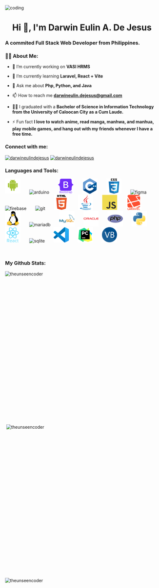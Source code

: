 
<img align="center" alt="coding" width="1080px" src="https://user-images.githubusercontent.com/74038190/225813708-98b745f2-7d22-48cf-9150-083f1b00d6c9.gif">
<h1 align="center">Hi 👋, I'm Darwin Eulin A. De Jesus</h1>
<h3>A commited Full Stack Web Developer from Philippines.</h3>

<h3>👨‍💼 About Me:</h3>

- 🔭 I’m currently working on **VASI HRMS**

- 🌱 I’m currently learning **Laravel, React + Vite**

- 💬 Ask me about **Php, Python, and Java**

- 📫 How to reach me **darwineulin.dejesus@gmail.com**

- 👨‍🎓 I graduated with a **Bachelor of Science in Information Technology from the University of Caloocan City as a Cum Laude.**

- ⚡ Fun fact **I love to watch anime, read manga, manhwa, and manhua, play mobile games, and hang out with my friends whenever I have a free time.**

<h3 align="left">Connect with me:</h3>
<p align="left">
<a href="https://fb.com/darwineulindejesus" target="blank"><img align="center" src="https://raw.githubusercontent.com/rahuldkjain/github-profile-readme-generator/master/src/images/icons/Social/facebook.svg" alt="darwineulindejesus" height="30" width="40" /></a>
<a href="https://fb.com/darwineulindejesus" target="blank"><img align="center" src="https://raw.githubusercontent.com/rahuldkjain/github-profile-readme-generator/master/src/images/icons/Social/facebook.svg" alt="darwineulindejesus" height="30" width="40" /></a>
</p>

<h3 align="left">Languages and Tools:</h3>
<p align="left">
  <a href="https://developer.android.com" target="_blank" rel="noreferrer" style="text-decoration: none; margin-right: 25px; border: none; outline: none;"><img src="https://raw.githubusercontent.com/devicons/devicon/master/icons/android/android-original-wordmark.svg" alt="android" width="50" height="50"/></a>
  <a href="https://www.arduino.cc/" target="_blank" rel="noreferrer" style="text-decoration: none; margin-right: 25px; border: none; outline: none;"><img src="https://cdn.worldvectorlogo.com/logos/arduino-1.svg" alt="arduino" width="50" height="50"/></a>
  <a href="https://getbootstrap.com" target="_blank" rel="noreferrer" style="text-decoration: none; margin-right: 25px; border: none; outline: none;"><img src="https://raw.githubusercontent.com/devicons/devicon/master/icons/bootstrap/bootstrap-plain-wordmark.svg" alt="bootstrap" width="50" height="50"/></a>
  <a href="https://www.w3schools.com/cpp/" target="_blank" rel="noreferrer" style="text-decoration: none; margin-right: 25px; border: none; outline: none;"><img src="https://raw.githubusercontent.com/devicons/devicon/master/icons/cplusplus/cplusplus-original.svg" alt="cplusplus" width="50" height="50"/></a>
  <a href="https://www.w3schools.com/css/" target="_blank" rel="noreferrer" style="text-decoration: none; margin-right: 25px; border: none; outline: none;"><img src="https://raw.githubusercontent.com/devicons/devicon/master/icons/css3/css3-original-wordmark.svg" alt="css3" width="50" height="50"/></a>
  <a href="https://www.figma.com/" target="_blank" rel="noreferrer" style="text-decoration: none; margin-right: 25px; border: none; outline: none;"><img src="https://www.vectorlogo.zone/logos/figma/figma-icon.svg" alt="figma" width="50" height="50"/></a>
  <a href="https://firebase.google.com/" target="_blank" rel="noreferrer" style="text-decoration: none; margin-right: 25px; border: none; outline: none;"><img src="https://www.vectorlogo.zone/logos/firebase/firebase-icon.svg" alt="firebase" width="50" height="50"/></a>
  <a href="https://git-scm.com/" target="_blank" rel="noreferrer" style="text-decoration: none; margin-right: 25px; border: none; outline: none;"><img src="https://www.vectorlogo.zone/logos/git-scm/git-scm-icon.svg" alt="git" width="50" height="50"/></a>
  <a href="https://www.w3.org/html/" target="_blank" rel="noreferrer" style="text-decoration: none; margin-right: 25px; border: none; outline: none;"><img src="https://raw.githubusercontent.com/devicons/devicon/master/icons/html5/html5-original-wordmark.svg" alt="html5" width="50" height="50"/></a>
  <a href="https://www.java.com" target="_blank" rel="noreferrer" style="text-decoration: none; margin-right: 25px; border: none; outline: none;"><img src="https://raw.githubusercontent.com/devicons/devicon/master/icons/java/java-original.svg" alt="java" width="50" height="50"/></a>
  <a href="https://developer.mozilla.org/en-US/docs/Web/JavaScript" target="_blank" rel="noreferrer" style="text-decoration: none; margin-right: 25px; border: none; outline: none;"><img src="https://raw.githubusercontent.com/devicons/devicon/master/icons/javascript/javascript-original.svg" alt="javascript" width="50" height="50"/></a>
  <a href="https://laravel.com/" target="_blank" rel="noreferrer" style="text-decoration: none; margin-right: 25px; border: none; outline: none;"><img src="https://raw.githubusercontent.com/devicons/devicon/master/icons/laravel/laravel-plain-wordmark.svg" alt="laravel" width="50" height="50"/></a>
  <a href="https://www.linux.org/" target="_blank" rel="noreferrer" style="text-decoration: none; margin-right: 25px; border: none; outline: none;"><img src="https://raw.githubusercontent.com/devicons/devicon/master/icons/linux/linux-original.svg" alt="linux" width="50" height="50"/></a>
  <a href="https://mariadb.org/" target="_blank" rel="noreferrer" style="text-decoration: none; margin-right: 25px; border: none; outline: none;"><img src="https://www.vectorlogo.zone/logos/mariadb/mariadb-icon.svg" alt="mariadb" width="50" height="50"/></a>
  <a href="https://www.mysql.com/" target="_blank" rel="noreferrer" style="text-decoration: none; margin-right: 25px; border: none; outline: none;"><img src="https://raw.githubusercontent.com/devicons/devicon/master/icons/mysql/mysql-original-wordmark.svg" alt="mysql" width="50" height="50"/></a>
  <a href="https://www.oracle.com/" target="_blank" rel="noreferrer" style="text-decoration: none; margin-right: 25px; border: none; outline: none;"><img src="https://raw.githubusercontent.com/devicons/devicon/master/icons/oracle/oracle-original.svg" alt="oracle" width="50" height="50"/></a>
  <a href="https://www.php.net" target="_blank" rel="noreferrer" style="text-decoration: none; margin-right: 25px; border: none; outline: none;"><img src="https://raw.githubusercontent.com/devicons/devicon/master/icons/php/php-original.svg" alt="php" width="50" height="50"/></a>
  <a href="https://www.python.org" target="_blank" rel="noreferrer" style="text-decoration: none; margin-right: 25px; border: none; outline: none;"><img src="https://raw.githubusercontent.com/devicons/devicon/master/icons/python/python-original.svg" alt="python" width="50" height="50"/></a>
  <a href="https://reactjs.org/" target="_blank" rel="noreferrer" style="text-decoration: none; margin-right: 25px; border: none; outline: none;"><img src="https://raw.githubusercontent.com/devicons/devicon/master/icons/react/react-original-wordmark.svg" alt="react" width="50" height="50"/></a>
  <a href="https://www.sqlite.org/" target="_blank" rel="noreferrer" style="text-decoration: none; margin-right: 25px; border: none; outline: none;"><img src="https://www.vectorlogo.zone/logos/sqlite/sqlite-icon.svg" alt="sqlite" width="50" height="50"/></a>
  <a href="https://code.visualstudio.com/" target="_blank" rel="noreferrer" style="text-decoration: none; margin-right: 25px; border: none; outline: none;"><img src="https://raw.githubusercontent.com/devicons/devicon/master/icons/vscode/vscode-original.svg" alt="vscode" width="50" height="50"/></a>
  <a href="https://www.jetbrains.com/pycharm/" target="_blank" rel="noreferrer" style="text-decoration: none; margin-right: 25px; border: none; outline: none;"><img src="https://raw.githubusercontent.com/devicons/devicon/master/icons/pycharm/pycharm-original.svg" alt="pycharm" width="50" height="50"/></a>
  <a href="https://docs.microsoft.com/en-us/dotnet/visual-basic/" target="_blank" rel="noreferrer" style="text-decoration: none; margin-right: 25px; border: none; outline: none;"><img src="https://raw.githubusercontent.com/devicons/devicon/master/icons/visualbasic/visualbasic-original.svg" alt="visualbasic" width="50" height="50"/></a>
</p>

<br>
<h3>My Github Stats:</h3>
<p><img align="left" width="500" height="500" src="https://github-readme-stats.vercel.app/api/top-langs?username=theunseencoder&show_icons=true&locale=en&layout=compact" alt="theunseencoder" /></p>

<p>&nbsp;<img align="right" width="500" height="500 src="https://github-readme-stats.vercel.app/api?username=theunseencoder&show_icons=true&locale=en" alt="theunseencoder" /></p>

<p><img align="center" src="https://github-readme-streak-stats.herokuapp.com/?user=theunseencoder&" alt="theunseencoder" /></p>
